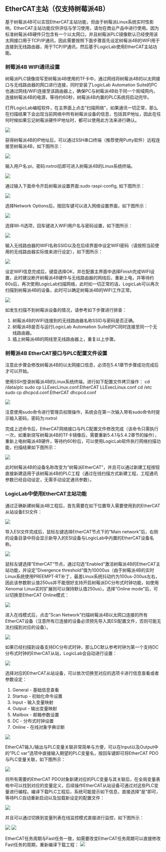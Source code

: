 ##	EtherCAT主站（仅支持树莓派4B）
基于树莓派4B可以实现EtherCAT主站功能，但由于树莓派Linux系统实时性影响，EtherCAT主站功能仅供评估与学习使用，请勿在商业产品中进行使用。因为标准树莓派4B硬件只包含有一个以太网口，并且树莓派PLC镜像默认已经使用该太网接口用于TCP/IP通讯，因此需要按照下面步骤首先设定树莓派4B的WIFI用于连接到无线路由器，用于TCP/IP通讯，然后基于LogicLab使用EtherCAT主站功能。
###	树莓派4B WIFI通讯设置
树莓派PLC镜像烧写至树莓派4B使用的TF卡中，通过网线将树莓派4B的以太网接口与无线路由器的网口进行连接，同时安装了LogicLab Automation Suite的PC也通过网线/WIFI连接至该路由器上，确保PC与树莓派4B处于同一个局域网内，连接树莓派4B的电源，等待约60秒，树莓派4B内置的PLC系统将启动完毕。

打开LogicLab编程软件，在主界面上点击”扫描网络”，如果通讯一切正常，那么在扫描结果下会出现当前网络中所有树莓派设备的信息，包括其IP地址，因此在任何时候如果忘记树莓派硬件IP地址时，都可以使用此方法来进行确认。
 
![](_images/1.png)

获得树莓派4B的IP地址后，可以通过SSH串口终端（推荐使用Putty软件）远程连接至树莓派4B，如下图所示：

 ![](_images/2.png)

输入用户名:pi，密码:nxtrol后即可进入树莓派4B的Linux系统终端。
 
 ![](_images/3.png)

通过输入下面命令开启树莓派设置界面:sudo raspi-config, 如下图所示：
 
![](_images/4.png)

选择Network Options后，按回车键可以进入网络设置界面，如下图所示：
 
 ![](_images/5.png)

选择Wi-fi选项，回车键进入WIFI用户名与密码设置，如下图所示：
 
![](_images/6.png)

输入无线路由器的WIFI名称SSID以及在后续界面中设定WIFI密码（请按照当前使用的无线路由器实际值来进行设定），如下图所示：
 
 ![](_images/7.png)

设定WIFI信息完成后，键盘选择OK，并在配置主界面中选择Finish完成WIFI设置，此时建议断开树莓派4B硬件与无线路由器的网线后，重新上电，并等待约60s后，再次使用LogicLab扫描网络，此时如一切正常的话，LogicLab可以再次扫描到树莓派4B的设备，此时可以确定树莓派4B的WIFI工作正常。

![](_images/8.png) 

如发生扫描不到树莓派设备的情况，请参考如下步骤进行排查：
1. 树莓派4B的WIFI连接到的无线路由器名称SSID与密码是否正确。
2. 树莓派4B是否与运行LogicLab Automation Suite的PC同时连接至同一个无线路由器。
3. 插上树莓派4B的网线至无线路由器上，重复以上步骤。

###	树莓派4B EtherCAT接口与PLC配置文件设置
注意此步骤会修改树莓派4B的以太网接口信息，必须在5.4.1章节步骤成功完成后才可以开始。

使用SSH登录树莓派4B的Linux系统终端，进行如下配置文件拷贝操作：
cd /data/plc
sudo cp LLExecLinux.conf.EtherCAT LLExecLinux.conf
cd /etc
sudo cp dhcpcd.conf.EtherCAT dhcpcd.conf

![](_images/9.png) 

注意使用sudo命令进行管理员权限操作，系统会在第一次输入带有sudo命令时提示输入密码，密码为:nxtrol

完成上述命令后，EtherCAT网络接口与PLC配置文件修改完成（该命令只需执行一次，如重新烧写树莓派4B的TF卡镜像后，需要重新5.4.1与5.4.2章节的操作），重新上电树莓派4B硬件，等待约60秒后，可以使用LogicLab软件执行网络扫描功能，扫描结果如下图所示：

![](_images/10.png)
 
此时树莓派4B的设备名称改变为”树莓派EtherCAT”，并且可以通过新建工程按钮直接新建适用于该树莓派4B的PLC工程（通过在线扫描方式新建工程，工程通讯参数已经自动设定，无需手动设定通讯参数）。

###	LogicLab中使用EtherCAT主站功能
通过正确新建树莓派4B工程后，首先需要在如下位置导入需要使用到的EtherCAT从站设备ESI文件：
 
![](_images/11.png)

导入ESI文件完成后，鼠标左键选择EtherCAT节点下的”Main network”后，右侧的设备目录中将会显示新导入的ESI设备与LogicLab中内置的EtherCAT设备名称。
 
 ![](_images/12.png)

鼠标左键选择”EtherCAT”节点，通过勾选”Enabled”激活树莓派4B的EtherCAT主站功能，并设定”Divergence threshold”值为10000us（由于树莓派4B的实时Linux系统使用PREEMPT-RT补丁，最差Linux系统抖动约为100us-200us左右，因此该参数默认值250us并不能很好支持开启树莓派DC分布式时钟功能，如使用Xenomai Linux实时扩展则可以保持默认值250us）。选择”Online mode”后，可以切换至EtherCAT Online模式：
 
![](_images/13.png)

进入在线模式后，点击”Scan Network”扫描树莓派4B以太网口连接的所有EtherCAT设备（注意所有已连接的设备必须预先导入其ESI配置文件，否则可能无法扫描到对应的设备）。

![](_images/14.png) 

如果已经扫描到设备支持DC分布式时钟，那么DC默认参考时钟为第一个支持DC分布式时钟的EtherCAT从站，LogicLab会自动进行设置：
 
 ![](_images/15.png)

选择对应的EtherCAT从站设备，可以依次切换至对应的选项卡进行信息查看或者参数设定：
1. General - 基础信息查看
2. Startup - 初始化命令设置
3. Input - 输入变量映射
4. Output - 输出变量映射
5. Mailbox - 邮箱参数设置
6. DC - 分布式时钟设置
7. Online - 在线对象字典诊断
 
![](_images/16.png)

EtherCAT输入/输出与PLC变量关联非常简单与方便，可以在Input以及Output中的”PLC var”选项中直接输入期望的PLC变量名，按回车键即可将EtherCAT PDO与PLC变量关联，如下图所示：
 
 ![](_images/17.png)

将所有需要的EtherCAT PDO对象新建对应的PLC变量与其关联后，在全局变量表格中可以找到对应的变量定义，后续操作EtherCAT从站设备可通过对这些PLC变量进行编程。编译下载PLC工程后，系统可能提示如下信息，直接选择”是”即可，等待PLC自动重新启动以及加载新设定的配置文件：
 
![](_images/18.png)

并且可以通过切换到变量列表在线监控模式直接进行监控，如下图所示：
 
 ![](_images/19.png)
 ![](_images/20.png)

EtherCAT任务周期与Fast任务一致，如需要改变EtherCAT任务周期可以直接修改Fast任务的周期，重新编译下载工程：
![](_images/21.png)